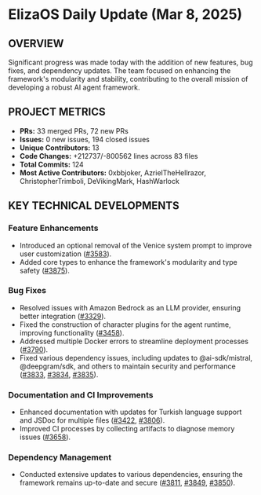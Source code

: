 # ElizaOS Daily Update (Mar 8, 2025)

## OVERVIEW

Significant progress was made today with the addition of new features, bug fixes, and dependency updates. The team focused on enhancing the framework's modularity and stability, contributing to the overall mission of developing a robust AI agent framework.

## PROJECT METRICS

- **PRs:** 33 merged PRs, 72 new PRs
- **Issues:** 0 new issues, 194 closed issues
- **Unique Contributors:** 13
- **Code Changes:** +212737/-800562 lines across 83 files
- **Total Commits:** 124
- **Most Active Contributors:** 0xbbjoker, AzrielTheHellrazor, ChristopherTrimboli, DeVikingMark, HashWarlock

## KEY TECHNICAL DEVELOPMENTS

### Feature Enhancements

- Introduced an optional removal of the Venice system prompt to improve user customization ([#3583](https://github.com/elizaos/eliza/pull/3583)).
- Added core types to enhance the framework's modularity and type safety ([#3875](https://github.com/elizaos/eliza/pull/3875)).

### Bug Fixes

- Resolved issues with Amazon Bedrock as an LLM provider, ensuring better integration ([#3329](https://github.com/elizaos/eliza/pull/3329)).
- Fixed the construction of character plugins for the agent runtime, improving functionality ([#3458](https://github.com/elizaos/eliza/pull/3458)).
- Addressed multiple Docker errors to streamline deployment processes ([#3790](https://github.com/elizaos/eliza/pull/3790)).
- Fixed various dependency issues, including updates to @ai-sdk/mistral, @deepgram/sdk, and others to maintain security and performance ([#3833](https://github.com/elizaos/eliza/pull/3833), [#3834](https://github.com/elizaos/eliza/pull/3834), [#3835](https://github.com/elizaos/eliza/pull/3835)).

### Documentation and CI Improvements

- Enhanced documentation with updates for Turkish language support and JSDoc for multiple files ([#3422](https://github.com/elizaos/eliza/pull/3422), [#3806](https://github.com/elizaos/eliza/pull/3806)).
- Improved CI processes by collecting artifacts to diagnose memory issues ([#3658](https://github.com/elizaos/eliza/pull/3658)).

### Dependency Management

- Conducted extensive updates to various dependencies, ensuring the framework remains up-to-date and secure ([#3811](https://github.com/elizaos/eliza/pull/3811), [#3849](https://github.com/elizaos/eliza/pull/3849), [#3850](https://github.com/elizaos/eliza/pull/3850)).
